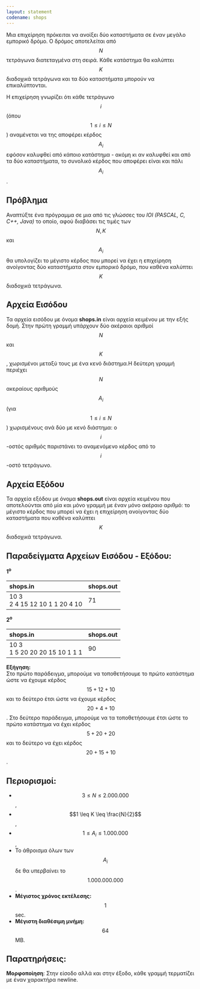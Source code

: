 ```yaml
---
layout: statement
codename: shops
---
```


Μια επιχείρηση πρόκειται να ανοίξει δύο καταστήματα σε έναν μεγάλο εμπορικό δρόμο. Ο δρόμος αποτελείται από $$N$$ τετράγωνα διατεταγμένα στη σειρά. Κάθε κατάστημα θα καλύπτει $$K$$ διαδοχικά τετράγωνα και τα δύο καταστήματα μπορούν να επικαλύπτονται.

Η επιχείρηση γνωρίζει ότι κάθε τετράγωνο $$i$$ (όπου $$1\leq{i}\leq{N}$$) αναμένεται να της αποφέρει κέρδος $$A_i$$ εφόσον καλυφθεί από κάποιο κατάστημα - ακόμη κι αν καλυφθεί και από τα δύο καταστήματα, το συνολικό κέρδος που αποφέρει είναι και πάλι $$A_i$$.  

## Πρόβλημα
Αναπτύξτε ένα πρόγραμμα σε μια από τις γλώσσες του *IOI (PASCAL, C, C++, Java)* το οποίο, αφού διαβάσει τις τιμές των $$N,K$$ και $$A_i$$ θα υπολογίζει το μέγιστο κέρδος που μπορεί να έχει η επιχείρηση ανοίγοντας δύο καταστήματα στον εμπορικό δρόμο, που καθένα καλύπτει $$K$$ διαδοχικά τετράγωνα.

## Αρχεία Εισόδου
Τα αρχεία εισόδου με όνομα **shops.in** είναι αρχεία κειμένου με την εξής δομή. Στην πρώτη γραμμή υπάρχουν δύο ακέραιοι αριθμοί $$N$$ και $$K$$, χωρισμένοι μεταξύ τους με ένα κενό διάστημα.Η δεύτερη γραμμή περιέχει $$N$$ ακεραίους αριθμούς $$A_i$$ (για $$1\leq{i}\leq{N}$$) χωρισμένους ανά δύο με κενό διάστημα: ο $$i$$-οστός αριθμός παριστάνει το αναμενόμενο κέρδος από το $$i$$-οστό τετράγωνο.

## Αρχεία Εξόδου
Τα αρχεία εξόδου με όνομα **shops.out** είναι αρχεία κειμένου που αποτελούνται από μία και μόνο γραμμή με έναν μόνο ακέραιο αριθμό: το μέγιστο κέρδος που μπορεί να έχει η επιχείρηση ανοίγοντας δύο καταστήματα που καθένα καλύπτει $$K$$ διαδοχικά τετράγωνα.

## Παραδείγματα Αρχείων Εισόδου - Εξόδου:



**1<sup>o</sup>**

| **shops.in**      | **shops.out** |
| :--- | :--- |
| 10 3 <br> 2 4 15 12 10 1 1 20 4 10 | 71  |
   
**2<sup>o</sup>**

| **shops.in**      | **shops.out** |
| :--- | :--- |
| 10 3 <br> 1 5 20 20 20 15 10 1 1 1 | 90 |

 **Εξήγηση:**   
 Στο πρώτο παράδειγμα, μπορούμε να τοποθετήσουμε το πρώτο κατάστημα ώστε να έχουμε κέρδος $$15+12+10$$ και το δεύτερο έτσι ώστε να έχουμε κέρδος $$20+4+10$$. Στο δεύτερο παράδειγμα, μπορούμε να τα τοποθετήσουμε έτσι ώστε το πρώτο κατάστημα να έχει κέρδος $$5+20+20$$ και το δεύτερο να έχει κέρδος $$20+15+10$$.  

## Περιορισμοί:
* $$3 \leq N \leq 2.000.000$$,
* $$1 \leq K \leq \frac{N}{2}$$,
* $$1 \leq A_i \leq 1.000.000$$,
* Το άθροισμα όλων των $$A_i$$ δε θα υπερβαίνει το $$1.000.000.000$$.
* **Μέγιστος χρόνος εκτέλεσης:** $$1$$ sec.
* **Μέγιστη διαθέσιμη μνήμη:** $$64$$ MB.

## Παρατηρήσεις:

**Μορφοποίηση**: Στην είσοδο αλλά και στην έξοδο, κάθε γραμμή τερματίζει με έναν χαρακτήρα newline.
